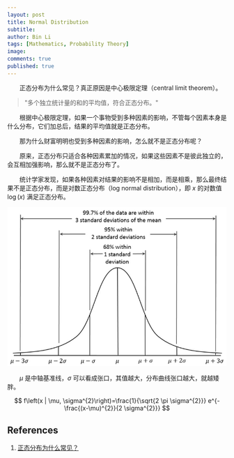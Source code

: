 ```yaml
---
layout: post
title: Normal Distribution
subtitle:
author: Bin Li
tags: [Mathematics, Probability Theory]
image: 
comments: true
published: true
---
```


　　正态分布为什么常见？真正原因是中心极限定理（central limit theorem）。

> "多个独立统计量的和的平均值，符合正态分布。"

　　根据中心极限定理，如果一个事物受到多种因素的影响，不管每个因素本身是什么分布，它们加总后，结果的平均值就是正态分布。

　　那为什么财富明明也受到多种因素的影响，怎么就不是正态分布呢？

　　原来，正态分布只适合各种因素累加的情况，如果这些因素不是彼此独立的，会互相加强影响，那么就不是正态分布了。

　　统计学家发现，如果各种因素对结果的影响不是相加，而是相乘，那么最终结果不是正态分布，而是对数正态分布（log normal distribution），即 $x$ 的对数值 $\log(x)$ 满足正态分布。

![](/img/media/15482158122325.jpg)

　　$\mu$ 是中轴基准线，$\sigma$ 可以看成张口，其值越大，分布曲线张口越大，就越矮胖。

$$
f\left(x | \mu, \sigma^{2}\right)=\frac{1}{\sqrt{2 \pi \sigma^{2}}} e^{-\frac{(x-\mu)^{2}}{2 \sigma^{2}}}
$$

## References
1. [正态分布为什么常见？](http://www.ruanyifeng.com/blog/2017/08/normal-distribution.html)